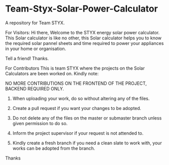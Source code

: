 # Team-Styx-Solar-Power-Calculator
A repository for Team STYX.

For Visitors: Hi there, Welcome to the STYX energy solar power calculator. This Solar calculator is like no other, this Solar calculator helps you to know the required solar pannel sheets and time required to power your appliances in your home or organisation. 

Tell a friend! Thanks.


For Contributors This is team STYX where the projects on the Solar Calculators are been worked on. Kindly note:

NO MORE CONTRIBUTIONS ON THE FRONTEND OF THE PROJECT, BACKEND REQUIRED ONLY.

1. When uploading your work, do so without altering any of the files.

2. Create a pull request if you want your changes to be adopted.

3. Do not delete any of the files on the master or submaster branch unless given permission to do so.

4. Inform the project supervisor if your request is not attended to.

5. Kindly create a fresh branch if you need a clean slate to work with, your works can be adopted from the branch.


Thanks
